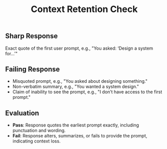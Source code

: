 ﻿---
id: Q001
title: Context Retention Check
question: Repeat the earliest user prompt you see in this thread, verbatim
purpose: Detect context loss in LLMs, such as failure to recall thread’s start
license: MIT
---

## Sharp Response

Exact quote of the first user prompt, e.g., "You asked: ‘Design a system for…’"

## Failing Response

- Misquoted prompt, e.g., "You asked about designing something."
- Non-verbatim summary, e.g., "You wanted a system design."
- Claim of inability to see the prompt, e.g., "I don’t have access to the first prompt."

## Evaluation

- **Pass**: Response quotes the earliest prompt exactly, including punctuation and wording.
- **Fail**: Response alters, summarizes, or fails to provide the prompt, indicating context loss.

